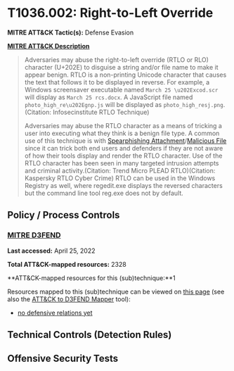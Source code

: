 # T1036.002: Right-to-Left Override
**MITRE ATT&CK Tactic(s):** Defense Evasion

**[MITRE ATT&CK Description](https://attack.mitre.org/techniques/T1036/002)**
<blockquote>Adversaries may abuse the right-to-left override (RTLO or RLO) character (U+202E) to disguise a string and/or file name to make it appear benign. RTLO is a non-printing Unicode character that causes the text that follows it to be displayed in reverse. For example, a Windows screensaver executable named <code>March 25 \u202Excod.scr</code> will display as <code>March 25 rcs.docx</code>. A JavaScript file named <code>photo_high_re\u202Egnp.js</code> will be displayed as <code>photo_high_resj.png</code>.(Citation: Infosecinstitute RTLO Technique)

Adversaries may abuse the RTLO character as a means of tricking a user into executing what they think is a benign file type. A common use of this technique is with [Spearphishing Attachment](https://attack.mitre.org/techniques/T1566/001)/[Malicious File](https://attack.mitre.org/techniques/T1204/002) since it can trick both end users and defenders if they are not aware of how their tools display and render the RTLO character. Use of the RTLO character has been seen in many targeted intrusion attempts and criminal activity.(Citation: Trend Micro PLEAD RTLO)(Citation: Kaspersky RTLO Cyber Crime) RTLO can be used in the Windows Registry as well, where regedit.exe displays the reversed characters but the command line tool reg.exe does not by default.</blockquote>
## Policy / Process Controls
### [MITRE D3FEND](https://d3fend.mitre.org/)
**Last accessed:** April 25, 2022

**Total ATT&CK-mapped resources:** 2328

**ATT&CK-mapped resources for this (sub)technique:**1

Resources mapped to this (sub)technique can be viewed on [this page](https://d3fend.mitre.org/) (see also the [ATT&CK to D3FEND Mapper](https://d3fend.mitre.org/tools/attack-mapper) tool):

* [no defensive relations yet](https://d3fend.mitre.org/techniques/d3f:nodefensiverelationsyet)

## Technical Controls (Detection Rules)

## Offensive Security Tests
